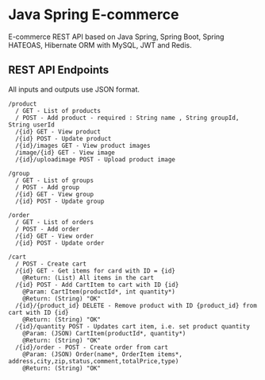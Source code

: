# Java Spring E-commerce

E-commerce REST API based on Java Spring, Spring Boot, Spring HATEOAS, Hibernate ORM with MySQL, JWT and Redis.

## REST API Endpoints

All inputs and outputs use JSON format.

```
/product
  / GET - List of products
  / POST - Add product - required : String name , String groupId, String userId
  /{id} GET - View product
  /{id} POST - Update product
  /{id}/images GET - View product images
  /image/{id} GET - View image
  /{id}/uploadimage POST - Upload product image

/group
  / GET - List of groups
  / POST - Add group
  /{id} GET - View group
  /{id} POST - Update group

/order
  / GET - List of orders
  / POST - Add order
  /{id} GET - View order
  /{id} POST - Update order

/cart
  / POST - Create cart
  /{id} GET - Get items for card with ID = {id}
    @Return: (List) All items in the cart
  /{id} POST - Add CartItem to cart with ID {id}
    @Param: CartItem(productId*, int quantity*)
    @Return: (String) "OK"
  /{id}/{product_id} DELETE - Remove product with ID {product_id} from cart with ID {id}
    @Return: (String) "OK"
  /{id}/quantity POST - Updates cart item, i.e. set product quantity
    @Param: (JSON) CartItem(productId*, quantity*)
    @Return: (String) "OK"
  /{id}/order - POST - Create order from cart
    @Param: (JSON) Order(name*, OrderItem items*, address,city,zip,status,comment,totalPrice,type)
    @Return: (String) "OK"
```
